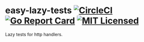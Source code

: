 # easy-lazy-tests [![CircleCI](https://circleci.com/gh/AndreaM16/easy-lazy-tests/easy-lazy-tests/master.svg?style=svg)](https://circleci.com/gh/AndreaM16/easy-lazy-tests/easy-lazy-tests/master) [![Go Report Card](https://goreportcard.com/badge/github.com/AndreaM16/easy-lazy-tests)](https://goreportcard.com/report/github.com/AndreaM16/easy-lazy-tests) [![MIT Licensed](https://img.shields.io/badge/license-MIT-blue.svg)](https://raw.githubusercontent.com/andream16/easy-lazy-tests/master/LICENSE)

Lazy tests for http handlers.